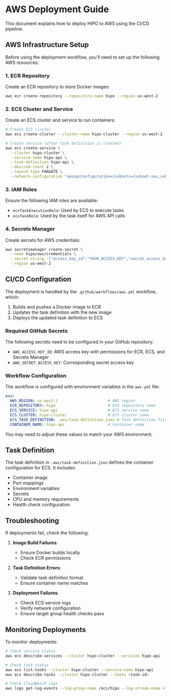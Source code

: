 # AWS Deployment Guide

This document explains how to deploy HIPO to AWS using the CI/CD pipeline.

## AWS Infrastructure Setup

Before using the deployment workflow, you'll need to set up the following AWS resources:

### 1. ECR Repository

Create an ECR repository to store Docker images:

```bash
aws ecr create-repository --repository-name hipo --region us-west-2
```

### 2. ECS Cluster and Service

Create an ECS cluster and service to run containers:

```bash
# Create ECS cluster
aws ecs create-cluster --cluster-name hipo-cluster --region us-west-2

# Create service (after task definition is created)
aws ecs create-service \
  --cluster hipo-cluster \
  --service-name hipo-api \
  --task-definition hipo-api \
  --desired-count 2 \
  --launch-type FARGATE \
  --network-configuration "awsvpcConfiguration={subnets=[subnet-xxx,subnet-yyy],securityGroups=[sg-zzz],assignPublicIp=ENABLED}"
```

### 3. IAM Roles

Ensure the following IAM roles are available:

- `ecsTaskExecutionRole`: Used by ECS to execute tasks
- `ecsTaskRole`: Used by the task itself for AWS API calls

### 4. Secrets Manager

Create secrets for AWS credentials:

```bash
aws secretsmanager create-secret \
  --name hipo/aws/credentials \
  --secret-string '{"access_key_id":"YOUR_ACCESS_KEY","secret_access_key":"YOUR_SECRET_KEY"}' \
  --region us-west-2
```

## CI/CD Configuration

The deployment is handled by the `.github/workflows/aws.yml` workflow, which:

1. Builds and pushes a Docker image to ECR
2. Updates the task definition with the new image
3. Deploys the updated task definition to ECS

### Required GitHub Secrets

The following secrets need to be configured in your GitHub repository:

- `AWS_ACCESS_KEY_ID`: AWS access key with permissions for ECR, ECS, and Secrets Manager
- `AWS_SECRET_ACCESS_KEY`: Corresponding secret access key

### Workflow Configuration

The workflow is configured with environment variables in the `aws.yml` file:

```yaml
env:
  AWS_REGION: us-west-2                      # AWS region
  ECR_REPOSITORY: hipo                       # ECR repository name
  ECS_SERVICE: hipo-api                      # ECS service name
  ECS_CLUSTER: hipo-cluster                  # ECS cluster name
  ECS_TASK_DEFINITION: .aws/task-definition.json # Task definition file
  CONTAINER_NAME: hipo-api                   # Container name
```

You may need to adjust these values to match your AWS environment.

## Task Definition

The task definition in `.aws/task-definition.json` defines the container configuration for ECS. It includes:

- Container image
- Port mappings
- Environment variables
- Secrets
- CPU and memory requirements
- Health check configuration

## Troubleshooting

If deployments fail, check the following:

1. **Image Build Failures**:
   - Ensure Docker builds locally
   - Check ECR permissions

2. **Task Definition Errors**:
   - Validate task definition format
   - Ensure container name matches

3. **Deployment Failures**:
   - Check ECS service logs
   - Verify network configuration
   - Ensure target group health checks pass

## Monitoring Deployments

To monitor deployments:

```bash
# Check service status
aws ecs describe-services --cluster hipo-cluster --services hipo-api

# Check task status
aws ecs list-tasks --cluster hipo-cluster --service-name hipo-api
aws ecs describe-tasks --cluster hipo-cluster --tasks <task-id>

# Check CloudWatch logs
aws logs get-log-events --log-group-name /ecs/hipo --log-stream-name <log-stream-name>
```